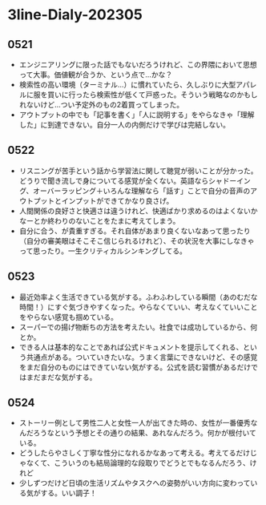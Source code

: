 # 3line-Dialy-202305
## 0521
- エンジニアリングに限った話でもないだろうけれど、この界隈において思想って大事。価値観が合うか、という点で…かな？
- 検索性の高い環境（ターミナル…）に慣れていたら、久しぶりに大型アパレルに服を買いに行ったら検索性が低くて戸惑った。そういう戦略なのかもしれないけど…つい予定外のもの2着買ってしまった。
- アウトプットの中でも「記事を書く」「人に説明する」をやらなきゃ「理解した」に到達できない。自分一人の内側だけで学びは完結しない。

## 0522
- リスニングが苦手という話から学習法に関して聴覚が弱いことが分かった。どうりで聞き流しで身についてる感覚が全くない。英語ならシャドーイング、オーバーラッピング＋いろんな理解なら「話す」ことで自分の音声のアウトプットとインプットができてかなり良さげ。
- 人間関係の良好さと快適さは違うけれど、快適ばかり求めるのはよくないかなーとか終わりのないことをたまに考えてしまう。
- 自分に合う、が貴重すぎる。それ自体があまり良くないなあって思ったり（自分の審美眼はそこそこ信じられるけれど）、その状況を大事にしなきゃって思ったり。一生クリティカルシンキングしてる。

## 0523
- 最近効率よく生活できている気がする。ふわふわしている瞬間（あのむだな時間！）にすぐ気づきやすくなった。やらなくていい、考えなくていいことをやらない感覚も掴めている。
- スーパーでの揚げ物断ちの方法を考えたい。社食では成功しているから、何とか。
- できる人は基本的なことであれば公式ドキュメントを提示してくれる、という共通点がある。ついていきたいな。うまく言葉にできないけど、その感覚をまだ自分のものにはできていない気がする。公式を読む習慣があるだけではまだまだな気がする。

## 0524
- ストーリー例として男性二人と女性一人が出てきた時の、女性が一番優秀なんだろうなという予想とその通りの結果、あれなんだろう。何かが根付いている。
- どうしたらやさしく丁寧な性分になれるかなあって考える。考えてるだけじゃなくて、こういうのも結局論理的な段取りでどうとでもなるんだろう、けれど
- 少しずつだけど日頃の生活リズムやタスクへの姿勢がいい方向に変わっている気がする。いい調子！
